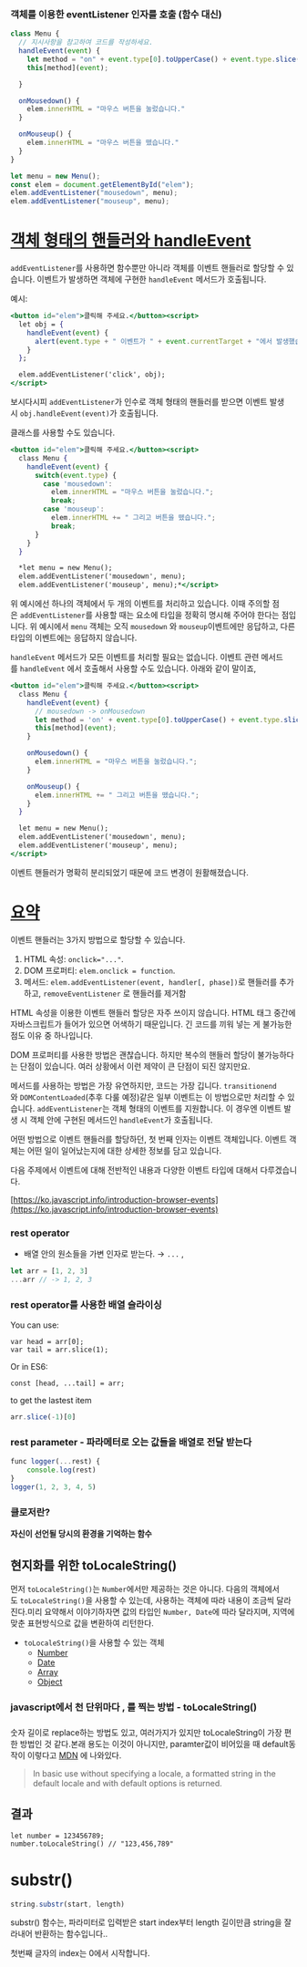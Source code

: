 ### 객체를 이용한 eventListener 인자를 호출 (함수 대신)

```jsx
class Menu {
  // 지시사항을 참고하여 코드를 작성하세요.
  handleEvent(event) {
    let method = "on" + event.type[0].toUpperCase() + event.type.slice(1);
    this[method](event);

  }

  onMousedown() {
    elem.innerHTML = "마우스 버튼을 눌렀습니다."
  }

  onMouseup() {
    elem.innerHTML = "마우스 버튼을 뗐습니다."
  }
}

let menu = new Menu();
const elem = document.getElementById("elem");
elem.addEventListener("mousedown", menu);
elem.addEventListener("mouseup", menu);
```

# [객체 형태의 핸들러와 handleEvent](https://ko.javascript.info/introduction-browser-events#ref-534)

`addEventListener`를 사용하면 함수뿐만 아니라 객체를 이벤트 핸들러로 할당할 수 있습니다. 이벤트가 발생하면 객체에 구현한 `handleEvent` 메서드가 호출됩니다.

예시:

```jsx
<button id="elem">클릭해 주세요.</button><script>
  let obj = {
    handleEvent(event) {
      alert(event.type + " 이벤트가 " + event.currentTarget + "에서 발생했습니다.");
    }
  };

  elem.addEventListener('click', obj);
</script>
```

보시다시피 `addEventListener`가 인수로 객체 형태의 핸들러를 받으면 이벤트 발생 시 `obj.handleEvent(event)`가 호출됩니다.

클래스를 사용할 수도 있습니다.

```jsx
<button id="elem">클릭해 주세요.</button><script>
  class Menu {
    handleEvent(event) {
      switch(event.type) {
        case 'mousedown':
          elem.innerHTML = "마우스 버튼을 눌렀습니다.";
          break;
        case 'mouseup':
          elem.innerHTML += " 그리고 버튼을 뗐습니다.";
          break;
      }
    }
  }

  *let menu = new Menu();
  elem.addEventListener('mousedown', menu);
  elem.addEventListener('mouseup', menu);*</script>
```

위 예시에선 하나의 객체에서 두 개의 이벤트를 처리하고 있습니다. 이때 주의할 점은 `addEventListener`를 사용할 때는 요소에 타입을 정확히 명시해 주어야 한다는 점입니다. 위 예시에서 `menu` 객체는 오직 `mousedown` 와 `mouseup`이벤트에만 응답하고, 다른 타입의 이벤트에는 응답하지 않습니다.

`handleEvent` 메서드가 모든 이벤트를 처리할 필요는 없습니다. 이벤트 관련 메서드를 `handleEvent` 에서 호출해서 사용할 수도 있습니다. 아래와 같이 말이죠,

```jsx
<button id="elem">클릭해 주세요.</button><script>
  class Menu {
    handleEvent(event) {
      // mousedown -> onMousedown
      let method = 'on' + event.type[0].toUpperCase() + event.type.slice(1);
      this[method](event);
    }

    onMousedown() {
      elem.innerHTML = "마우스 버튼을 눌렀습니다.";
    }

    onMouseup() {
      elem.innerHTML += " 그리고 버튼을 뗐습니다.";
    }
  }

  let menu = new Menu();
  elem.addEventListener('mousedown', menu);
  elem.addEventListener('mouseup', menu);
</script>
```

이벤트 핸들러가 명확히 분리되었기 때문에 코드 변경이 원활해졌습니다.

# [요약](https://ko.javascript.info/introduction-browser-events#ref-535)

이벤트 핸들러는 3가지 방법으로 할당할 수 있습니다.

1. HTML 속성: `onclick="..."`.
2. DOM 프로퍼티: `elem.onclick = function`.
3. 메서드: `elem.addEventListener(event, handler[, phase])`로 핸들러를 추가하고, `removeEventListener` 로 핸들러를 제거함

HTML 속성을 이용한 이벤트 핸들러 할당은 자주 쓰이지 않습니다. HTML 태그 중간에 자바스크립트가 들어가 있으면 어색하기 때문입니다. 긴 코드를 끼워 넣는 게 불가능한 점도 이유 중 하나입니다.

DOM 프로퍼티를 사용한 방법은 괜찮습니다. 하지만 복수의 핸들러 할당이 불가능하다는 단점이 있습니다. 여러 상황에서 이런 제약이 큰 단점이 되진 않지만요.

메서드를 사용하는 방법은 가장 유연하지만, 코드는 가장 깁니다. `transitionend`와 `DOMContentLoaded`(추후 다룰 예정)같은 일부 이벤트는 이 방법으로만 처리할 수 있습니다. `addEventListener`는 객체 형태의 이벤트를 지원합니다. 이 경우엔 이벤트 발생 시 객체 안에 구현된 메서드인 `handleEvent`가 호출됩니다.

어떤 방법으로 이벤트 핸들러를 할당하던, 첫 번째 인자는 이벤트 객체입니다. 이벤트 객체는 어떤 일이 일어났는지에 대한 상세한 정보를 담고 있습니다.

다음 주제에서 이벤트에 대해 전반적인 내용과 다양한 이벤트 타입에 대해서 다루겠습니다.

[https://ko.javascript.info/introduction-browser-events](https://ko.javascript.info/introduction-browser-events)

### rest operator

- 배열 안의 원소들을 가변 인자로 받는다. → `...` ,

```jsx
let arr = [1, 2, 3]
...arr // -> 1, 2, 3
```

### rest operator를 사용한 배열 슬라이싱

You can use:

```
var head = arr[0];
var tail = arr.slice(1);

```

Or in ES6:

```
const [head, ...tail] = arr;
```

to get the lastest item

```jsx
arr.slice(-1)[0]
```

### rest parameter - 파라메터로 오는 값들을 배열로 전달 받는다

```jsx
func logger(...rest) {
	console.log(rest)
}
logger(1, 2, 3, 4, 5)
```

### 클로저란?

**자신이 선언될 당시의 환경을 기억하는 함수**

## **현지화를 위한 toLocaleString()**

먼저 `toLocaleString()`는 `Number`에서만 제공하는 것은 아니다. 다음의 객체에서도 `toLocaleString()`을 사용할 수 있는데, 사용하는 객체에 따라 내용이 조금씩 달라진다.미리 요약해서 이야기하자면 값의 타입인 `Number, Date`에 따라 달라지며, 지역에 맞춘 표현방식으로 값을 변환하여 리턴한다.

- `toLocaleString()`을 사용할 수 있는 객체
    - [Number](https://blog.munilive.com/posts/javascript-localization-with-toLocaleString.html#numberprototypetolocalesting)
    - [Date](https://blog.munilive.com/posts/javascript-localization-with-toLocaleString.html#dateprototypetolocalestring)
    - [Array](https://blog.munilive.com/posts/javascript-localization-with-toLocaleString.html#arrayprototypetolocalestring)
    - [Object](https://blog.munilive.com/posts/javascript-localization-with-toLocaleString.html#objectprototypetolocalestring)

### javascript에서 천 단위마다 , 를 찍는 방법 - toLocaleString()

### 

숫자 길이로 replace하는 방법도 있고, 여러가지가 있지만 toLocaleString이 가장 편한 방법인 것 같다.본래 용도는 이것이 아니지만, paramter값이 비어있을 때 default동작이 이렇다고 [MDN](https://developer.mozilla.org/en-US/docs/Web/JavaScript/Reference/Global_Objects/Number/toLocaleString#using_tolocalestring) 에 나와있다.

> In basic use without specifying a locale, a formatted string in the default locale and with default options is returned.
> 

## 결과

```
let number = 123456789;
number.toLocaleString() // "123,456,789"
```

# **substr()**

```jsx
string.substr(start, length)
```

substr() 함수는, 파라미터로 입력받은 start index부터 length 길이만큼 string을 잘라내어 반환하는 함수입니다..

첫번째 글자의 index는 0에서 시작합니다.